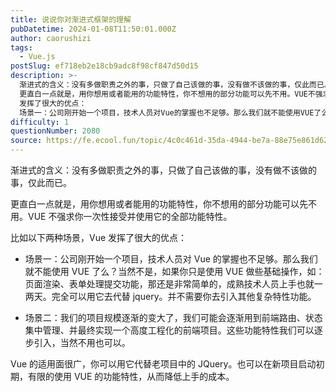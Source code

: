 ```yaml
---
title: 说说你对渐进式框架的理解
pubDatetime: 2024-01-08T11:50:01.000Z
author: caorushizi
tags:
  - Vue.js
postSlug: ef718eb2e18cb9adc8f98cf847d50d15
description: >-
  渐进式的含义：没有多做职责之外的事，只做了自己该做的事，没有做不该做的事，仅此而已。
  更直白一点就是，用你想用或者能用的功能特性，你不想用的部分功能可以先不用。VUE不强求你一次性接受并使用它的全部功能特性。 比如以下两种场景，Vue
  发挥了很大的优点：
  场景一：公司刚开始一个项目，技术人员对Vue的掌握也不足够。那么我们就不能使用VUE了么？当然不是，如果你只是使用VUE做些基础操作，如：页面渲
difficulty: 1
questionNumber: 2080
source: https://fe.ecool.fun/topic/4c0c461d-35da-4944-be7a-88e75e861d62
---
```


渐进式的含义：没有多做职责之外的事，只做了自己该做的事，没有做不该做的事，仅此而已。

更直白一点就是，用你想用或者能用的功能特性，你不想用的部分功能可以先不用。VUE 不强求你一次性接受并使用它的全部功能特性。

比如以下两种场景，Vue 发挥了很大的优点：

- 场景一：公司刚开始一个项目，技术人员对 Vue 的掌握也不足够。那么我们就不能使用 VUE 了么？当然不是，如果你只是使用 VUE 做些基础操作，如：页面渲染、表单处理提交功能，那还是非常简单的，成熟技术人员上手也就一两天。完全可以用它去代替 jquery。并不需要你去引入其他复杂特性功能。

- 场景二：我们的项目规模逐渐的变大了，我们可能会逐渐用到前端路由、状态集中管理、并最终实现一个高度工程化的前端项目。这些功能特性我们可以逐步引入，当然不用也可以。

Vue 的适用面很广，你可以用它代替老项目中的 JQuery。也可以在新项目启动初期，有限的使用 VUE 的功能特性，从而降低上手的成本。
